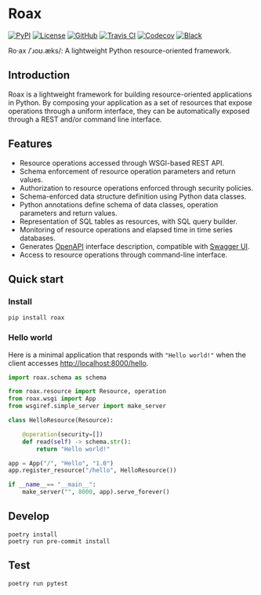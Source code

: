 # Roax

[![PyPI](https://badge.fury.io/py/roax.svg)](https://badge.fury.io/py/roax)
[![License](https://img.shields.io/github/license/roax/roax.svg)](https://github.com/roax/roax/blob/master/LICENSE)
[![GitHub](https://img.shields.io/badge/github-master-blue.svg)](https://github.com/roax/roax/)
[![Travis CI](https://travis-ci.org/roax/roax.svg?branch=master)](https://travis-ci.org/roax/roax)
[![Codecov](https://codecov.io/gh/roax/roax/branch/master/graph/badge.svg)](https://codecov.io/gh/roax/roax)
[![Black](https://img.shields.io/badge/code%20style-black-black.svg)](https://github.com/psf/black)

Ro·ax /ˈɹoʊ.æks/: A lightweight Python resource-oriented framework. 

## Introduction

Roax is a lightweight framework for building resource-oriented applications in Python.
By composing your application as a set of resources that expose operations through a uniform
interface, they can be automatically exposed through a REST and/or command line interface.

## Features

* Resource operations accessed through WSGI-based REST API.
* Schema enforcement of resource operation parameters and return values.
* Authorization to resource operations enforced through security policies.
* Schema-enforced data structure definition using Python data classes. 
* Python annotations define schema of data classes, operation parameters and return values. 
* Representation of SQL tables as resources, with SQL query builder.
* Monitoring of resource operations and elapsed time in time series databases.
* Generates [OpenAPI](https://www.openapis.org/) interface description, compatible with [Swagger UI](https://swagger.io/tools/swagger-ui/).
* Access to resource operations through command-line interface.

## Quick start

### Install

```
pip install roax
```

### Hello world

Here is a minimal application that responds with `"Hello world!"` when the
client accesses [http://localhost:8000/hello](http://localhost:8000/hello).

```python
import roax.schema as schema

from roax.resource import Resource, operation
from roax.wsgi import App
from wsgiref.simple_server import make_server

class HelloResource(Resource):

    @operation(security=[])
    def read(self) -> schema.str():
        return "Hello world!"

app = App("/", "Hello", "1.0")
app.register_resource("/hello", HelloResource())

if __name__== "__main__":
    make_server("", 8000, app).serve_forever()
```

## Develop

```
poetry install
poetry run pre-commit install
```

## Test

```
poetry run pytest
```
